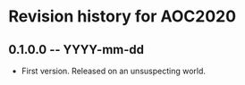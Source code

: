 # Revision history for AOC2020

## 0.1.0.0 -- YYYY-mm-dd

* First version. Released on an unsuspecting world.
